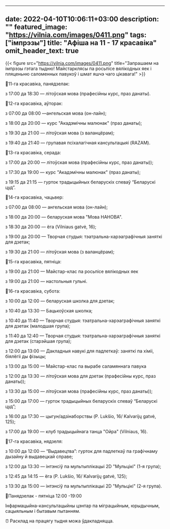 
---
date: 2022-04-10T10:06:11+03:00
description: ""
featured_image: "https://vilnia.com/images/0411.png"
tags: ["імпрэзы"]
title: "Афіша на 11 - 17 красавіка"
omit_header_text: true
---
{{< figure src="https://vilnia.com/images/0411.png" title="Запрашаем на імпрэзы гэтага тыдню! Майстарклясы па росьпісе вялікодных яек і пляценьню саломенных павукоў і шмат яшчэ чаго цікавага!" >}}


📌11-га красавіка, панядзелак:

з 17:00 да 18:30 — літоўская мова (прафесійны курс, праз данаты).

📌12-га красавіка, аўторак:

з 07:00 да 08:00 —ангельская мова (он-лайн);

з 18:00 да 20:00 — курс "Акадэмічны малюнак" (праз данаты);

з 19:30 да 21:00 — літоўская мова (з валанцёрам);

з 19:40 да 21:40 — групавая псіхалагічная кансультацыяі (RAZAM).

📌13-га красавіка, серада:

з 17:00 да 20:00 — літоўская мова (прафесійны курс, праз данаты));

з 17:30 да 19:00 — курс "Акадэмічны малюнак" (праз данаты);

з 19:15 да 21:15 — гурток традыцыйных беларускіх спеваў “Беларускі цуд”.

📌14-га красавіка, чацьвер:

з 07:00 да 08:00 — ангельская мова (он-лайн);

з 18:00 да 20:00 — беларуская мова "Мова НАНОВА".

з 18:30 да 20:00 — ёга (Vilniaus gatvė, 16);

з 19:00 да 20:00 — Творчая студыя: тэатральна-харэаграфічныя заняткі для дзетак;

з 19:30 да 21:00 — літоўская мова (з валанцёрам);

📌15-га красавіка, пятніца:

з 19:00 да 21:00 — Майстар-клас па росьпісе вялікодных яек

з 19:00 да 21:00 — настольныя гульні.

📌16-га красавіка, субота:

з 10:00 да 12:00 — беларуская школка для дзетак;

з 10:40 да 13:30 — Бацькоўская школка;

з 10:40 да 11:40 — Творчая студыя: тэатральна-харэаграфічныя заняткі для дзетак (малодшая група);

з 11:40 да 12:40 — Творчая студыя: тэатральна-харэаграфічныя заняткі для дзетак (старэйшая група);

з 12:00 да 13:00 — Дакладныя навукі для падлеткаў: заняткі па хіміі, біялёгіі ды фізыцы;

з 13:00 да 15:00 —  Майстар-клас па вырабе саламяннага павука

з 12:00 да 13:30 — літоўская мова для дзетак (прафесійны курс, праз данаты));

з 13:30 да 15:00 — літоўская мова (прафесійны курс, праз данаты));

з 15:00 да 17:00 — гурток традыцыйных беларускіх спеваў “Беларускі цуд”;

з 16:00 да 17:30 — цыгун/адзінаборствы (P. Lukšio, 16/ Kalvarijų gatvė, 125);

з 17:00 да 19:00 — клуб традыцыйнага танца "Ойра" (Vilniaus, 16).

📌17-га красавіка, нядзеля:

з 10:00 да 12:00 — “Выдавецтва”: гурток для падлеткаў па графічнаму дызайну й выдавецкай справе;

з 12:00 да 13:30 — інтэнсіў па мультыплікацыі 2D "Мульцікі" (1-я група);

з 12:45 да 14:15 — ёга (P. Lukšio, 16/ Kalvarijų gatvė, 125);

з 13:30 да 15:00 — інтэнсіў па мультыплікацыі 2D "Мульцікі" (2-я група).

📍Панядзелак - пятніца 12:00 -19:00

Інфармацыйна-кансультацыйны цэнтар па міграцыйным, юрыдычным, сацыяльным і бытавым пытанням.

⏰ Расклад на працягу тыдня можа ўдакладняцца.

